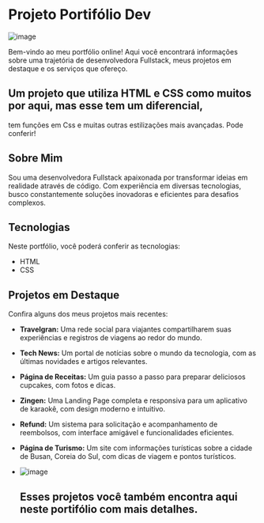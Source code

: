 # Projeto Portifólio Dev
![image](https://github.com/user-attachments/assets/ebe3c969-d529-4c2f-b7f2-4867328f0d3b)

Bem-vindo ao meu portfólio online! Aqui você encontrará informações sobre uma trajetória de desenvolvedora Fullstack, meus projetos em destaque e os serviços que ofereço.

## Um projeto que utiliza HTML e CSS como muitos por aqui, mas esse tem um diferencial, 
tem funções em Css e muitas outras estilizações mais avançadas. Pode conferir!
## Sobre Mim

Sou  uma desenvolvedora Fullstack apaixonada por transformar ideias em realidade através de código. Com experiência em diversas tecnologias, busco constantemente soluções inovadoras e eficientes para desafios complexos.

## Tecnologias

Neste portfólio, você poderá conferir as tecnologias:

*   HTML
*   CSS

## Projetos em Destaque

Confira alguns dos meus projetos mais recentes:

*   **Travelgran:** Uma rede social para viajantes compartilharem suas experiências e registros de viagens ao redor do mundo.
*   **Tech News:** Um portal de notícias sobre o mundo da tecnologia, com as últimas novidades e artigos relevantes.
*   **Página de Receitas:** Um guia passo a passo para preparar deliciosos cupcakes, com fotos e dicas.
*   **Zingen:** Uma Landing Page completa e responsiva para um aplicativo de karaokê, com design moderno e intuitivo.
*   **Refund:** Um sistema para solicitação e acompanhamento de reembolsos, com interface amigável e funcionalidades eficientes.
*   **Página de Turismo:** Um site com informações turísticas sobre a cidade de Busan, Coreia do Sul, com dicas de viagem e pontos turísticos.

* ![image](https://github.com/user-attachments/assets/569bcdc9-17bf-4a41-91c1-779f54b180cd)

  ## Esses projetos você também encontra aqui neste portifólio com mais detalhes.

